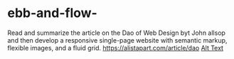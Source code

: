 # ebb-and-flow-

Read and summarize the article on the Dao of Web Design byt John allsop and then develop a responsive single-page website with semantic markup, flexible images, and a fluid grid.
https://alistapart.com/article/dao
[Alt Text](https://github.com/clairedii12/ebb-and-flow-/blob/master/webauthoringdrawing.png?raw=true)
